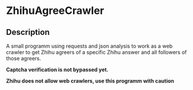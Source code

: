 # ZhihuAgreeCrawler
## Description
A small programm using requests and json analysis to work as a web crawler to get Zhihu agreers of a specific Zhihu answer and all followers of those agreers.

**Captcha verification is not bypassed yet.**

**Zhihu does not allow web crawlers, use this programm with caution**
